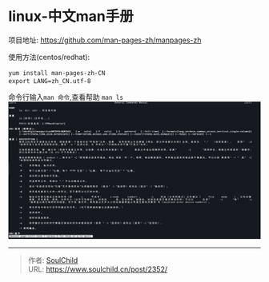 # linux-中文man手册

<!--more-->
项目地址: https://github.com/man-pages-zh/manpages-zh

使用方法(centos/redhat):
```
yum install man-pages-zh-CN
export LANG=zh_CN.utf-8
```
命令行输入`man 命令`,查看帮助
`man ls`
![09290-go66pces8p7.png](images/1087966495.png)


---

> 作者: [SoulChild](https://www.soulchild.cn)  
> URL: https://www.soulchild.cn/post/2352/  

